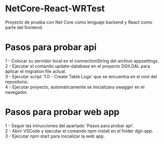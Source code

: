 # NetCore-React-WRTest
Proyecto de prueba con Net Core como lenguaje backend y React como parte del frontend.

# Pasos para probar api
1 - Colocar su servidor local en el connectionString del archivo appsettings.  
2 - Ejecutar el comando update-database en el proyecto DGII.DAL para aplicar el migration file actual.  
3 - Ejecutar script '1.0 - Create Table Logs' que se encuentra en el root del repositorio.  
4 - Ejecutar proyecto, automaticamente se inicializara swagger en el navegador.  

# Pasos para probar web app
1 - Seguir las intrucciones del apartado 'Pasos para probar api'.  
2 - Abrir VSCode y ejecutar el comando npm install en el folder dgii-app.  
3 - Ejecutar npm start para inicializar la web app.  

